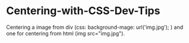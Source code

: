 # Centering-with-CSS-Dev-Tips
Centering a image from div (css: background-mage: url('img.jpg'); ) and one for centering from html (img src="img.jpg").
